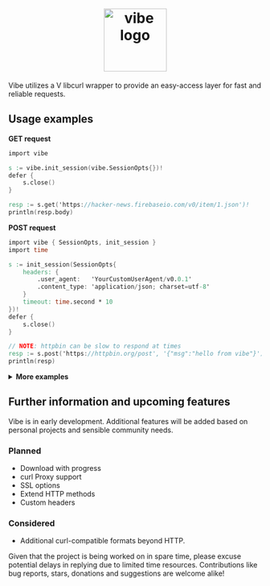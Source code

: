 <h1 align="center"><a href="https://github.com/tobealive/vibe"><img src ="https://github.com/tobealive/ui/assets/34311583/15dcf057-8284-4f5d-8622-0d8d878fa4bb" alt="vibe logo" width="125"></a></h1>

Vibe utilizes a V libcurl wrapper to provide an easy-access layer for fast and reliable requests.

## Usage examples

**GET request**

```v
import vibe

s := vibe.init_session(vibe.SessionOpts{})!
defer {
	s.close()
}

resp := s.get('https://hacker-news.firebaseio.com/v0/item/1.json')!
println(resp.body)
```

**POST request**

```v
import vibe { SessionOpts, init_session }
import time

s := init_session(SessionOpts{
	headers: {
		.user_agent:   'YourCustomUserAgent/v0.0.1'
		.content_type: 'application/json; charset=utf-8'
	}
	timeout: time.second * 10
})!
defer {
	s.close()
}

// NOTE: httpbin can be slow to respond at times
resp := s.post('https://httpbin.org/post', '{"msg":"hello from vibe"}')!
println(resp)
```

<details><summary><b>More examples</b></summary>

<br>

**Slice request**

If optimizing speed is of concern when querying pages with large response bodies, and you know you only need a portion of them, you can perform a `get_slice` request.

```v
// Sends a GET request to the specified `url` and returns a slice of the response content.
// Allocation of the received response as a vstring is postponed until the `start` byte position is reached.
// The content is returned as soon as the slice reaches its `max_size` (offset from `start`)
// - `max_size` can be `none` to return the remainder from the start.
pub fn (session Session) get_slice(url string, start usize, size ?usize) !Response {
	return session.get_slice_(url, start, size)
}
```

```v
import vibe
import net.html

s := vibe.init_session(vibe.SessionOpts{})!
defer {
	s.close()
}

resp := s.get_slice('https://docs.vosca.dev/advanced-concepts/v-and-c.html', 65_000, 10_000)!
selector := html.parse(resp.body).get_tags_by_class_name('language-vmod')[0]
println(selector.text())
```

<br>

**Persistent Cookie**

Share cookies between requests / sessions with a curl cookie jar file.

<em>The demo below does not provide real authentication data, for a "full" use-case scenario,
change the payload data and requested URLs to actual addresses that require authentication.</em>

```v
import vibe
import os
import time

cookie_jar := './demo_cookie'

s := vibe.init_session(vibe.SessionOpts{
	headers: {
		.content_type: 'application/json; charset=utf-8'
	}
	cookie_jar: cookie_jar
})!

// Login and save cookies to curl cookie file.
s.post('https://api.yourdomain.com/v1/login', '{"username":"yourname","password":"password"}')!
s.close()

// Use the `cookie_file` in subsequent sessions to access endpoints that require the authentication above.
s2 := vibe.init_session(vibe.SessionOpts{
	headers: {
		.content_type: 'application/json; charset=utf-8'
	}
	cookie_file: cookie_jar
})!

resp := s2.get('https://api.yourdomain.com/v1/protected_page')!
// ... use resp

s2.close()
// Remove the cookie file or keep it for later usage.
os.rm(cookie_jar)!
```

</details>

## Further information and upcoming features

Vibe is in early development. Additional features will be added based on personal projects and sensible community needs.

### Planned

- Download with progress
- curl Proxy support
- SSL options
- Extend HTTP methods
- Custom headers

### Considered

- Additional curl-compatible formats beyond HTTP.

Given that the project is being worked on in spare time, please excuse potential delays in replying due to limited time resources.
Contributions like bug reports, stars, donations and suggestions are welcome alike!
